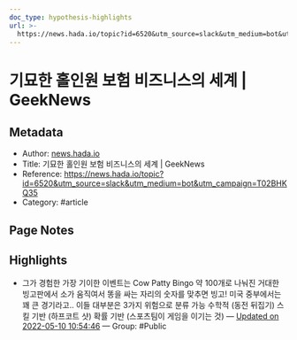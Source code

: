 ```yaml
---
doc_type: hypothesis-highlights
url: >-
  https://news.hada.io/topic?id=6520&utm_source=slack&utm_medium=bot&utm_campaign=T02BHKQ35
---
```


# 기묘한 홀인원 보험 비즈니스의 세계 | GeekNews

## Metadata
- Author: [news.hada.io]()
- Title: 기묘한 홀인원 보험 비즈니스의 세계 | GeekNews
- Reference: https://news.hada.io/topic?id=6520&utm_source=slack&utm_medium=bot&utm_campaign=T02BHKQ35
- Category: #article

## Page Notes
## Highlights
- 그가 경험한 가장 기이한 이벤트는 Cow Patty Bingo 약 100개로 나눠진 거대한 빙고판에서 소가 움직여서 똥을 싸는 자리의 숫자를 맞추면 빙고! 미국 중부에서는 꽤 큰 경기라고.. 이들 대부분은 3가지 위험으로 분류 가능 수학적 (동전 뒤집기) 스킬 기반 (하프코트 샷) 확률 기반 (스포츠팀이 게임을 이기는 것) — [Updated on 2022-05-10 10:54:46](https://hyp.is/KwCKvtAEEeyuaS8-fCp2XQ/news.hada.io/topic?id=6520&utm_source=slack&utm_medium=bot&utm_campaign=T02BHKQ35) — Group: #Public



